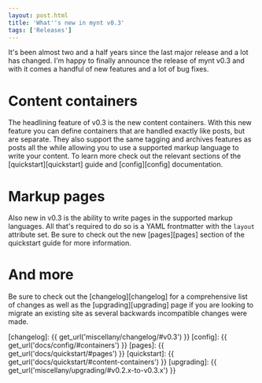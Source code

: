 ```yaml
---
layout: post.html
title: 'What''s new in mynt v0.3'
tags: ['Releases']
---
```


It's been almost two and a half years since the last major release and a lot has changed. I'm happy to finally announce the release of mynt v0.3 and with it comes a handful of new features and a lot of bug fixes.


# Content containers

The headlining feature of v0.3 is the new content containers. With this new feature you can define containers that are handled exactly like posts, but are separate. They also support the same tagging and archives features as posts all the while allowing you to use a supported markup language to write your content. To learn more check out the relevant sections of the [quickstart][quickstart] guide and [config][config] documentation.


# Markup pages

Also new in v0.3 is the ability to write pages in the supported markup languages. All that's required to do so is a YAML frontmatter with the `layout` attribute set. Be sure to check out the new [pages][pages] section of the quickstart guide for more information.


# And more

Be sure to check out the [changelog][changelog] for a comprehensive list of changes as well as the [upgrading][upgrading] page if you are looking to migrate an existing site as several backwards incompatible changes were made.


[changelog]: {{ get_url('miscellany/changelog/#v0.3') }}
[config]: {{ get_url('docs/config/#containers') }}
[pages]: {{ get_url('docs/quickstart/#pages') }}
[quickstart]: {{ get_url('docs/quickstart/#content-containers') }}
[upgrading]: {{ get_url('miscellany/upgrading/#v0.2.x-to-v0.3.x') }}
